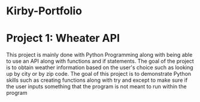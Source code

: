 # Kirby-Portfolio
# Project 1: Wheater API
 This project is mainly done with Python Programming along with being able to use an API along with functions and if statements. The goal of 
the project is to obtain weather information based on the user's choice such as looking up by city or by zip code. The goal of this project is 
to demonstrate Python skills such as creating functions along with try and except to make sure if the user inputs something that the program 
is not meant to run within the program
